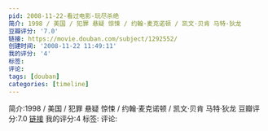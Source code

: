 ```yaml
---
pid: 2008-11-22-看过电影-玩尽杀绝
简介: 1998 / 美国 / 犯罪 悬疑 惊悚 / 约翰·麦克诺顿 / 凯文·贝肯 马特·狄龙
豆瓣评分: '7.0'
链接: https://movie.douban.com/subject/1292552/
创建时间: '2008-11-22 11:49:11'
我的评分: '4'
标签:
评论:
tags: [douban]
categories: [timeline]
---
```

简介:1998 / 美国 / 犯罪 悬疑 惊悚 / 约翰·麦克诺顿 / 凯文·贝肯 马特·狄龙
豆瓣评分:7.0
[链接](https://movie.douban.com/subject/1292552/)
我的评分:4
标签:
评论:
